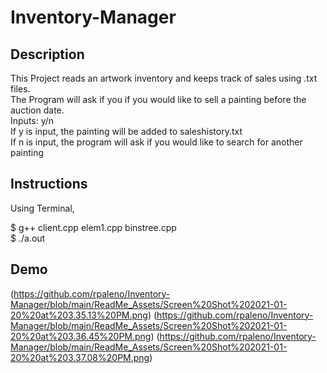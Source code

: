 # Inventory-Manager

## Description
This Project reads an artwork inventory and keeps track of sales using .txt files.  <br/>
The Program will ask if you if you would like to sell a painting before the auction date.  <br/>
Inputs: y/n <br/>
If y is input, the painting will be added to saleshistory.txt <br/>
If n is input, the program will ask if you would like to search for another painting <br/>

## Instructions
Using Terminal,  <br/>     

 $ g++ client.cpp elem1.cpp binstree.cpp  <br/>
 $ ./a.out
 
 
## Demo

(https://github.com/rpaleno/Inventory-Manager/blob/main/ReadMe_Assets/Screen%20Shot%202021-01-20%20at%203.35.13%20PM.png)
(https://github.com/rpaleno/Inventory-Manager/blob/main/ReadMe_Assets/Screen%20Shot%202021-01-20%20at%203.36.45%20PM.png)
(https://github.com/rpaleno/Inventory-Manager/blob/main/ReadMe_Assets/Screen%20Shot%202021-01-20%20at%203.37.08%20PM.png)



